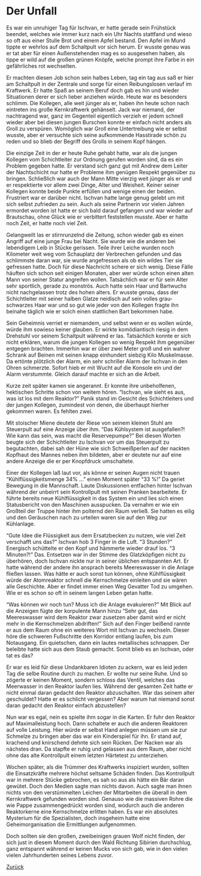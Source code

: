 # Der Unfall

Es war ein unruhiger Tag für Ischvan, er hatte gerade sein Frühstück beendet, welches wie immer kurz nach ein Uhr Nachts stattfand und wieso so oft aus einer Stulle Brot und einem Apfel bestand. Den Apfel im Mund tippte er wehrlos auf dem Schaltpult vor sich herum. Er wusste genau was er tat aber für einen Außenstehenden mag es so ausgesehen haben, als tippe er wild auf die großen grünen Knöpfe, welche prompt ihre Farbe in ein gefährliches rot wechselten.

Er machten diesen Job schon sein halbes Leben, tag ein tag aus saß er hier am Schaltpult in der Zentrale und sorge für einen Reibungslosen verlauf im Kraftwerk. Er hatte Spaß an seinem Beruf doch gab es hin und wieder Situationen derer er sich lieber anziehen würde. Heute war es besonders schlimm. Die Kollegen, alle weit jünger als er, haben ihn heute schon nach eintreten ins große Kernkraftwerk gehänselt. Jack war niemand, der nachtragend war, ganz im Gegenteil eigentlich verzieh er jedem schnell wieder aber bei diesen jungen Burschen konnte er einfach nicht anders als Groll zu verspüren. Womöglich war Groll eine Untertreibung wie er selbst wusste, aber er versuchte sich seine aufkommende Hasstirade schön zu reden und so blieb der Begriff des Grolls in seinem Kopf hängen.

Die einzige Zeit in der er heute Ruhe gehabt hatte, war als die jungen Kollegen vom Schichtleiter zur Ordnung gerufen worden sind, da es ein Problem gegeben hatte. Er verstand sich ganz gut mit Andrew dem Leiter der Nachtschicht nur hatte er Probleme ihm genügen Respekt gegenüber zu bringen. Schließlich war auch der Mann Mitte vierzig weit jünger als er und er respektierte vor allem zwei Dinge, Alter und Weisheit. Keiner seiner Kollegen konnte beide Punkte erfüllen und wenige einen der beiden. Frustriert war er darüber nicht. Ischvan hatte lange genug gelebt um mit sich selbst zufrieden zu sein. Auch als seine Partnerin vor vielen Jahren ermordet worden ist hatte er sich bald darauf gefangen und war wieder auf Brautschau, ohne Glück wie er verbittert feststellen musste. Aber er hatte noch Zeit, er hatte noch viel Zeit.

Gelangweilt las er stirnrunzelnd die Zeitung, schon wieder gab es einen Angriff auf eine junge Frau bei Nacht. Sie wurde wie die anderen bei lebendigem Leib in Stücke gerissen. Teile ihrer Leiche wurden noch Kilometer weit weg vom Schauplatz der Verbrechen gefunden und das schlimmste daran war, sie wurde angefressen als ob ein wildes Tier sie gefressen hatte. Doch für diese Nachricht schere er sich wenig. Diese Fälle häuften sich schon seit einigen Monaten, aber wer würde schon einen alten Mann von seiner Statur angreifen wollen. Tatsächlich war er für sein Alter sehr sportlich, gerade zu monströs. Auch hatte sein Haar und Bartwuchs nicht nachgelassen trotz des hohen alters. Er wusste genau, dass der Schichtleiter mit seiner halben Glatze neidisch auf sein volles grau-schwarzes Haar war und so gut wie jeder von den Kollegen fragte ihn beinahe täglich wie er solch einen stattlichen Bart bekommen habe.

Sein Geheimnis verriet er niemandem, und selbst wenn er es wollen würde, würde ihm sowieso keiner glauben. Er wirkte komödiantisch riesig in dem Drehstuhl vor seinem Schaltpult während er las. Tatsächlich konnte er sich nicht erklären, warum die jungen Kollegen so wenig Respekt ihm gegenüber entgegen brachten. Immerhin war er über zwei Meter groß und ein wahrer Schrank auf Beinen mit seinen knapp einhundert siebzig Kilo Muskelmasse. Da ertönte plötzlich der Alarm, ein sehr schriller Alarm der Ischvan in den Ohren schmerzte. Sofort hieb er mit Wucht auf die Konsole ein und der Alarm verstummte. Gleich darauf machte er sich an die Arbeit.

Kurze zeit später kamen sie angerannt. Er konnte ihre unbeholfenen, hektischen Schritte schon von weitem hören. “Ischvan, wie sieht es aus, was ist los mit dem Reaktor?” Panik stand im Gesicht des Schichtleiters und der jungen Kollegen, zumindest von denen, die überhaupt hierher gekommen waren. Es fehlten zwei.

Mit stoischer Miene deutete der Riese von seinem kleinen Stuhl am Steuerpult auf eine Anzeige über ihm. “Das Kühlsystem ist ausgefallen?! Wie kann das sein, was macht die Reservepumpe?” Bei diesen Worten beugte sich der Schichtleiter zu Ischvan vor um das Steuerpult zu begutachten, dabei sah der Hüne wie sich Schweißperlen auf der nackten Kopfhaut des Mannes neben ihm bildeten, aber er deutete nur auf eine andere Anzeige die er per Knopfdruck umschaltete.

Einer der Kollegen laß laut vor, als könne er seinen Augen nicht trauen “Kühlflüssigkeitsmenge 34% …” einen Moment später “33 %!” Da geriet Bewegung in die Mannschaft. Laute Diskussionen entfachen hinter Ischvan während der unbeirrt sein Kontrollpult mit seinen Pranken bearbeitete. Er führte bereits neue Kühlflüssigkeit in das System ein und lies sich einen Statusbericht von den Maschinen ausspucken. Da vernahm er wie ein Großteil der Truppe hinter ihm polternd den Raum verließ. Sie hatten es eilig und den Geräuschen nach zu urteilen waren sie auf den Weg zur Kühlanlage.

“Gute Idee die Flüssigkeit aus dem Ersatzbecken zu nutzen, wie viel Zeit verschafft uns das?” Ischvan hob 3 Finger in die Luft. “3 Stunden?” Energisch schüttelte er den Kopf und hämmerte wieder drauf los. “3 Minuten?!” Das. Entsetzen war in der Stimme des Glatzköpfigen nicht zu überhören, doch Ischvan nickte nur in seiner üblichen entspannten Art. Er hatte während der andere ihn ansprach bereits Meereswasser in die Anlage fließen lassen. Was hätte er auch sonst tun können, ohne Kühlflüssigkeit würde der Atomreaktor schnell die Kernschmelze einleiten und sie wären alle Geschichte. Aber er findet immer einen Weg Gevatter Tod zu umgehen. Wie er es schon so oft in seinem langen Leben getan hatte.

“Was können wir noch tun? Muss ich die Anlage evakuieren?” Mit Blick auf die Anzeigen fügte der korpulente Mann hinzu “Sehr gut, das Meereswasser wird dem Reaktor zwar zusetzen aber damit wird er nicht mehr in die Kernschmelzen abdriften!” Sich auf den Finger beißend rannte er aus dem Raum ohne ein weiteres Wort mit Ischvan zu wechseln. Dieser höre die schweren Fußschritte den Korridor entlang laufen, bis zum Notausgang. Ein quietschen, dann ein lautes metallisches schnappen. Der beleibte hatte sich aus dem Staub gemacht. Somit blieb es an Ischvan, oder tat es das?

Er war es leid für diese Undankbaren Idioten zu ackern, war es leid jeden Tag die selbe Routine durch zu machen. Er wollte nur seine Ruhe. Und so zögerte er keinen Moment, sondern schloss das Ventil, welches das Meerwasser in den Reaktor laufen lies. Während der gesamten Zeit hatte er nicht einmal daran gedacht den Reaktor abzuschalten. War das seinem alter geschuldet? Hatte er es schlicht vergessen? Aber warum hat niemand sonst daran gedacht den Reaktor einfach abzustellen?

Nun war es egal, nein es spielte ihm sogar in die Karten. Er fuhr den Reaktor auf Maximalleistung hoch. Dann schaltete er auch die anderen Reaktoren auf volle Leistung. Hier würde er selbst Hand anlegen müssen um sie zur Schmelze zu bringen aber das war ein Kinderspiel für ihn. Er stand auf, krachend und knirschend dehnte sich sein Rücken. Der Nacken war als nächstes dran. Da stapfte er ruhig und gelassen aus dem Raum, aber nicht ohne das alte Kontrollpult einem letzten Härtetest zu unterziehen.

Wochen später, als die Trümmer des Kraftwerks inspiziert wurden, sollten die Einsatzkräfte mehrere höchst seltsame Schäden finden. Das Kontrollpult war in mehrere Stücke gebrochen, es sah so aus als hätte ein Bär daran gewütet. Doch den Medien sagte man nichts davon. Auch sagte man ihnen nichts von den verstümmelten Leichen der Mitarbeiten die überall in dem Kernkraftwerk gefunden worden sind. Genauso wie die massiven Rohre die wie Pappe zusammengedrückt worden sind, wodurch auch die anderen Reaktorkerne eine Kernschmelze erlitten haben. Es war ein absolutes Mysterium für die Spezialisten, doch insgeheim hatte eine Geheimorganisation die Ermittlungen aufgenommen.

Doch sollten sie den großen, zweibeinigen grauen Wolf nicht finden, der sich just in diesem Moment durch den Wald Richtung Sibirien durchschlug, ganz entspannt während er keinen Mucks von sich gab, wie in den vielen vielen Jahrhunderten seines Lebens zuvor.

[Zurück](./../index.md)

